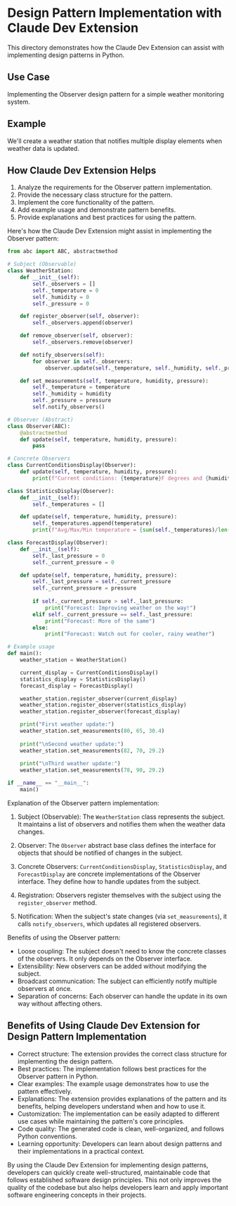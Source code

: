 # Design Pattern Implementation with Claude Dev Extension

This directory demonstrates how the Claude Dev Extension can assist with implementing design patterns in Python.

## Use Case

Implementing the Observer design pattern for a simple weather monitoring system.

## Example

We'll create a weather station that notifies multiple display elements when weather data is updated.

## How Claude Dev Extension Helps

1. Analyze the requirements for the Observer pattern implementation.
2. Provide the necessary class structure for the pattern.
3. Implement the core functionality of the pattern.
4. Add example usage and demonstrate pattern benefits.
5. Provide explanations and best practices for using the pattern.

Here's how the Claude Dev Extension might assist in implementing the Observer pattern:

```python
from abc import ABC, abstractmethod

# Subject (Observable)
class WeatherStation:
    def __init__(self):
        self._observers = []
        self._temperature = 0
        self._humidity = 0
        self._pressure = 0

    def register_observer(self, observer):
        self._observers.append(observer)

    def remove_observer(self, observer):
        self._observers.remove(observer)

    def notify_observers(self):
        for observer in self._observers:
            observer.update(self._temperature, self._humidity, self._pressure)

    def set_measurements(self, temperature, humidity, pressure):
        self._temperature = temperature
        self._humidity = humidity
        self._pressure = pressure
        self.notify_observers()

# Observer (Abstract)
class Observer(ABC):
    @abstractmethod
    def update(self, temperature, humidity, pressure):
        pass

# Concrete Observers
class CurrentConditionsDisplay(Observer):
    def update(self, temperature, humidity, pressure):
        print(f"Current conditions: {temperature}F degrees and {humidity}% humidity")

class StatisticsDisplay(Observer):
    def __init__(self):
        self._temperatures = []

    def update(self, temperature, humidity, pressure):
        self._temperatures.append(temperature)
        print(f"Avg/Max/Min temperature = {sum(self._temperatures)/len(self._temperatures):.1f}/{max(self._temperatures)}/{min(self._temperatures)}")

class ForecastDisplay(Observer):
    def __init__(self):
        self._last_pressure = 0
        self._current_pressure = 0

    def update(self, temperature, humidity, pressure):
        self._last_pressure = self._current_pressure
        self._current_pressure = pressure
        
        if self._current_pressure > self._last_pressure:
            print("Forecast: Improving weather on the way!")
        elif self._current_pressure == self._last_pressure:
            print("Forecast: More of the same")
        else:
            print("Forecast: Watch out for cooler, rainy weather")

# Example usage
def main():
    weather_station = WeatherStation()

    current_display = CurrentConditionsDisplay()
    statistics_display = StatisticsDisplay()
    forecast_display = ForecastDisplay()

    weather_station.register_observer(current_display)
    weather_station.register_observer(statistics_display)
    weather_station.register_observer(forecast_display)

    print("First weather update:")
    weather_station.set_measurements(80, 65, 30.4)
    
    print("\nSecond weather update:")
    weather_station.set_measurements(82, 70, 29.2)
    
    print("\nThird weather update:")
    weather_station.set_measurements(78, 90, 29.2)

if __name__ == "__main__":
    main()
```

Explanation of the Observer pattern implementation:

1. Subject (Observable): The `WeatherStation` class represents the subject. It maintains a list of observers and notifies them when the weather data changes.

2. Observer: The `Observer` abstract base class defines the interface for objects that should be notified of changes in the subject.

3. Concrete Observers: `CurrentConditionsDisplay`, `StatisticsDisplay`, and `ForecastDisplay` are concrete implementations of the Observer interface. They define how to handle updates from the subject.

4. Registration: Observers register themselves with the subject using the `register_observer` method.

5. Notification: When the subject's state changes (via `set_measurements`), it calls `notify_observers`, which updates all registered observers.

Benefits of using the Observer pattern:

- Loose coupling: The subject doesn't need to know the concrete classes of the observers. It only depends on the Observer interface.
- Extensibility: New observers can be added without modifying the subject.
- Broadcast communication: The subject can efficiently notify multiple observers at once.
- Separation of concerns: Each observer can handle the update in its own way without affecting others.

## Benefits of Using Claude Dev Extension for Design Pattern Implementation

- Correct structure: The extension provides the correct class structure for implementing the design pattern.
- Best practices: The implementation follows best practices for the Observer pattern in Python.
- Clear examples: The example usage demonstrates how to use the pattern effectively.
- Explanations: The extension provides explanations of the pattern and its benefits, helping developers understand when and how to use it.
- Customization: The implementation can be easily adapted to different use cases while maintaining the pattern's core principles.
- Code quality: The generated code is clean, well-organized, and follows Python conventions.
- Learning opportunity: Developers can learn about design patterns and their implementations in a practical context.

By using the Claude Dev Extension for implementing design patterns, developers can quickly create well-structured, maintainable code that follows established software design principles. This not only improves the quality of the codebase but also helps developers learn and apply important software engineering concepts in their projects.
